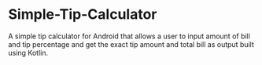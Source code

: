 # Simple-Tip-Calculator
A simple tip calculator for Android that allows a user to input amount of bill and tip percentage and get the exact tip amount and total bill as output built using Kotlin.
